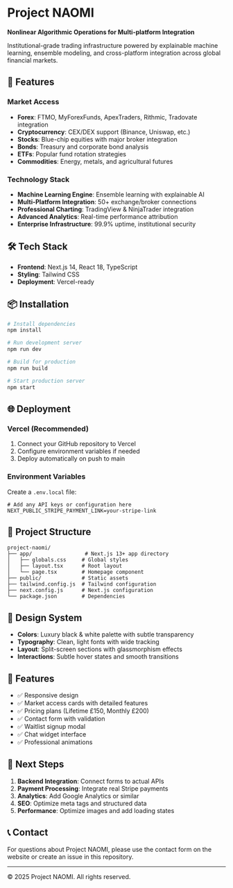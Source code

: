 # Project NAOMI

**Nonlinear Algorithmic Operations for Multi-platform Integration**

Institutional-grade trading infrastructure powered by explainable machine learning, ensemble modeling, and cross-platform integration across global financial markets.

## 🚀 Features

### Market Access
- **Forex**: FTMO, MyForexFunds, ApexTraders, Rithmic, Tradovate integration
- **Cryptocurrency**: CEX/DEX support (Binance, Uniswap, etc.)
- **Stocks**: Blue-chip equities with major broker integration
- **Bonds**: Treasury and corporate bond analysis
- **ETFs**: Popular fund rotation strategies
- **Commodities**: Energy, metals, and agricultural futures

### Technology Stack
- **Machine Learning Engine**: Ensemble learning with explainable AI
- **Multi-Platform Integration**: 50+ exchange/broker connections
- **Professional Charting**: TradingView & NinjaTrader integration
- **Advanced Analytics**: Real-time performance attribution
- **Enterprise Infrastructure**: 99.9% uptime, institutional security

## 🛠 Tech Stack

- **Frontend**: Next.js 14, React 18, TypeScript
- **Styling**: Tailwind CSS
- **Deployment**: Vercel-ready

## 📦 Installation

```bash
# Install dependencies
npm install

# Run development server
npm run dev

# Build for production
npm run build

# Start production server
npm start
```

## 🌐 Deployment

### Vercel (Recommended)

1. Connect your GitHub repository to Vercel
2. Configure environment variables if needed
3. Deploy automatically on push to main

### Environment Variables

Create a `.env.local` file:

```env
# Add any API keys or configuration here
NEXT_PUBLIC_STRIPE_PAYMENT_LINK=your-stripe-link
```

## 📄 Project Structure

```
project-naomi/
├── app/                 # Next.js 13+ app directory
│   ├── globals.css     # Global styles
│   ├── layout.tsx      # Root layout
│   └── page.tsx        # Homepage component
├── public/             # Static assets
├── tailwind.config.js  # Tailwind configuration
├── next.config.js      # Next.js configuration
└── package.json        # Dependencies
```

## 🎨 Design System

- **Colors**: Luxury black & white palette with subtle transparency
- **Typography**: Clean, light fonts with wide tracking
- **Layout**: Split-screen sections with glassmorphism effects
- **Interactions**: Subtle hover states and smooth transitions

## 📱 Features

- ✅ Responsive design
- ✅ Market access cards with detailed features
- ✅ Pricing plans (Lifetime £150, Monthly £200)
- ✅ Contact form with validation
- ✅ Waitlist signup modal
- ✅ Chat widget interface
- ✅ Professional animations

## 🚀 Next Steps

1. **Backend Integration**: Connect forms to actual APIs
2. **Payment Processing**: Integrate real Stripe payments
3. **Analytics**: Add Google Analytics or similar
4. **SEO**: Optimize meta tags and structured data
5. **Performance**: Optimize images and add loading states

## 📞 Contact

For questions about Project NAOMI, please use the contact form on the website or create an issue in this repository.

---

© 2025 Project NAOMI. All rights reserved.